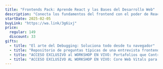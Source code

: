 ```yaml
---
title: "Frontends Pack: Aprende React y las Bases del Desarrollo Web"
description: "Conecta los fundamentos del frontend con el poder de React JS para crear aplicaciones web desde cero."
startDate: 2025-02-05
buyLink: "https://wa.link/3g6ixj"
price:
  regular: 149
  discount: 33
gifts:
  - title: "El arte del Debugging: Soluciona todo desde tu navegador"
  - title: "Repositorio de preguntas típicas de una entrevista frontend"
  - title: "ACCESO EXCLUSIVO al WORKSHOP EN VIVO: Portafolios que Contratan: Aprende a Destacar como Dev"
  - title: "ACCESO EXCLUSIVO AL WORKSHOP EN VIVO: Core Web Vitals para Frontends: La Guía Definitiva"
---
```

